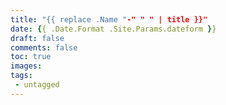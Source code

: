 ```yaml
---
title: "{{ replace .Name "-" " " | title }}"
date: {{ .Date.Format .Site.Params.dateform }}
draft: false
comments: false
toc: true
images:
tags:
 - untagged
---
```


